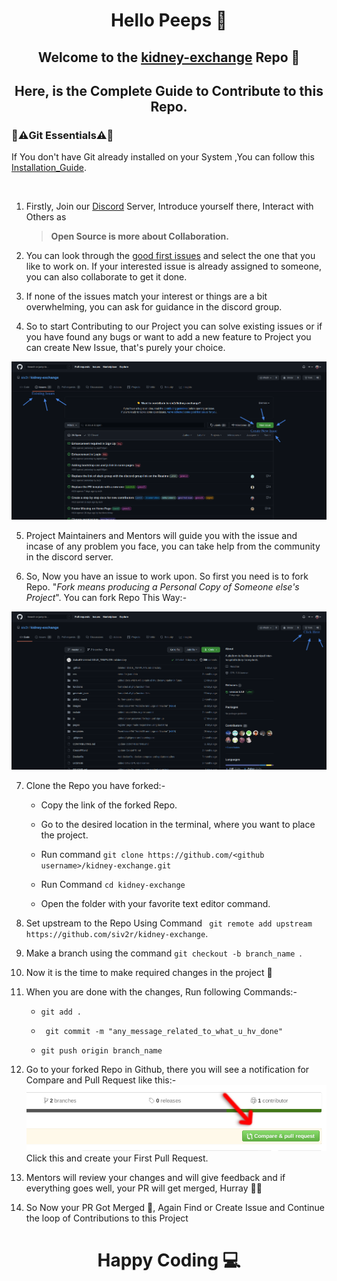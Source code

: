 <h1 align="center">Hello Peeps 👋</h1>
<h2 align="center">Welcome to the <a href="https://github.com/siv2r/kidney-exchange">kidney-exchange</a> Repo 🎉</h2>

<h2 align="center">Here, is the Complete Guide to Contribute to this Repo.</h2>

<h3>📌⚠️Git Essentials⚠️📌</h3>
 
If You don't have Git already installed on your System ,You can follow this [Installation_Guide](https://github.com/git-guides/install-git).



<br>

 1.  Firstly, Join our [Discord](https://discord.com/invite/d7j63WZV82) Server, Introduce yourself there, Interact with Others as 
      > **Open Source is more about Collaboration.** 

    
 2. You can look through the [good first issues](https://github.com/siv2r/kidney-exchange/issues?q=is%3Aissue+is%3Aopen+label%3A%22good+first+issue%22) and select the one that you like to work on. If your interested issue is already assigned to someone, you can also collaborate to get it done.
   
 3. If none of the issues match your interest or things are a bit overwhelming, you can ask for guidance in the discord group.
   
 4.  So to start Contributing to our Project you can solve existing issues or if you have found any bugs or want to add a new feature to Project you can create New Issue, that's purely your choice.



  ![](../images/Issues.png)


   
 5.  Project Maintainers and Mentors will guide you with the issue and incase of any problem you face, you can take help from the community in the discord server.


 6.  So, Now you have an issue to work upon. So first you need is to fork Repo. "*Fork means producing a Personal Copy of Someone else's Project*". You can fork Repo This Way:-



  ![](../images/Fork.png)


 7.  Clone the Repo you have forked:-


  
      - Copy the link of the forked Repo.
      
      - Go to the desired location in the terminal, where you want to place the project.
      
      - Run command  ```git clone https://github.com/<github username>/kidney-exchange.git```
      
      - Run Command ``cd kidney-exchange ``
      
      - Open the folder with your favorite text editor command.



 8.  Set upstream to the Repo Using Command  `` git remote add upstream https://github.com/siv2r/kidney-exchange``.
  


 9.  Make a branch using the command  ``git checkout -b branch_name ``.



 10.  Now it is the time to make required changes in the project 🌸


 11.  When you are done with the changes, Run following Commands:-

  
      - ``git add .``
      
      - ``` git commit -m "any_message_related_to_what_u_hv_done"```
      
      - ```git push origin branch_name```



 12.  Go to your forked Repo in Github, there you will see a notification for Compare and Pull Request like this:-
![](../images/github-comparepr.png) <br>
  Click this and create your First Pull Request.



 1.   Mentors will review your changes and will give feedback and if everything goes well, your PR will get merged, Hurray  🎉🥳



 2.   So Now your PR Got Merged 🎉, Again Find or Create Issue and Continue the loop of Contributions to this Project


<h1 align="center"> Happy Coding 💻</h1>
  


  